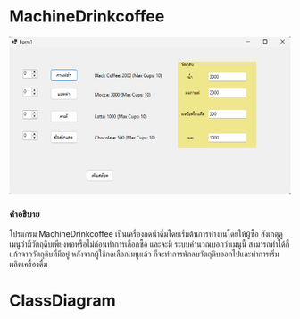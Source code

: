 # MachineDrinkcoffee


![ตัวอย่า](https://github.com/Jessadaruk/Machine_Drink/blob/main/MachineDrink/Coffee/Screenshot%202025-02-03%20203427.png)

### คำอธิบาย
โปรแกรม MachineDrinkcoffee เป็นเครื่องกดน้ำดื่มโดยเริ่มต้นการทำงานโดยให้ผู้ซื้อ สังเกตุดูเมนูว่ามีวัตถุดิบเพียงพอหรือไม่ก่อนทำการเลือกซื้อ
และจะมี ระบบคำนวณบอกว่าเมนูนี้ สามารถทำได้กี่แก้วจากวัตถุดิบที่มีอยู่ หลังจากผู้ใช้กดเลือกเมนูแล้ว ก็จะทำการหักลบวัตถุดิบออกไปและทำการเริ่มผลิตเครื่องดื่ม


# ClassDiagram



